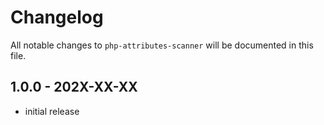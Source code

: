 # Changelog

All notable changes to `php-attributes-scanner` will be documented in this file.

## 1.0.0 - 202X-XX-XX

- initial release
